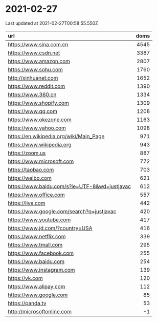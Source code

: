 # 2021-02-27

<!-- BEGIN -->
Last updated at 2021-02-27T00:58:55.550Z

url | doms
:- | -:
https://www.sina.com.cn | 4545
https://www.csdn.net | 3387
https://www.amazon.com | 2807
https://www.sohu.com | 1760
http://xinhuanet.com | 1652
https://www.reddit.com | 1390
https://www.360.cn | 1334
https://www.shopify.com | 1309
https://www.qq.com | 1208
https://www.okezone.com | 1163
https://www.yahoo.com | 1098
https://en.wikipedia.org/wiki/Main_Page | 971
https://www.wikipedia.org | 943
https://zoom.us | 887
https://www.microsoft.com | 772
https://taobao.com | 703
https://weibo.com | 621
https://www.baidu.com/s?ie=UTF-8&wd=justjavac | 612
https://www.office.com | 557
https://live.com | 442
https://www.google.com/search?q=justjavac | 420
https://www.youtube.com | 417
https://www.jd.com/?country=USA | 416
https://www.netflix.com | 339
https://www.tmall.com | 295
https://www.facebook.com | 255
https://www.baidu.com | 254
https://www.instagram.com | 139
https://vk.com | 120
https://www.alipay.com | 112
https://www.google.com | 85
https://panda.tv | 53
http://microsoftonline.com | -1
<!-- END -->
